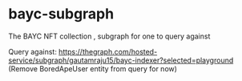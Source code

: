 # bayc-subgraph
The BAYC NFT collection , subgraph for one to query against

Query against: https://thegraph.com/hosted-service/subgraph/gautamraju15/bayc-indexer?selected=playground (Remove BoredApeUser entity from query for now)
